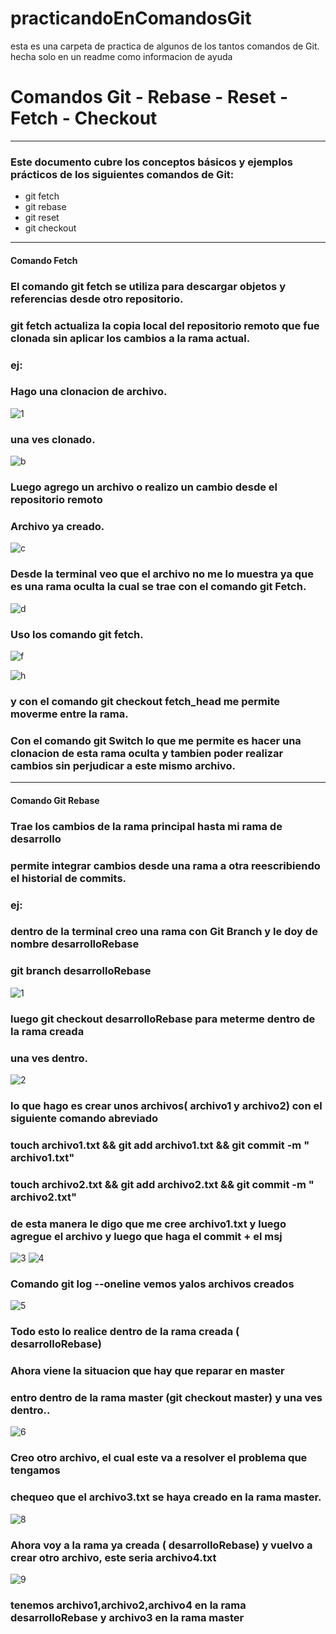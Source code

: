 # practicandoEnComandosGit
esta es una carpeta de practica de algunos de los tantos comandos de Git. hecha solo en un readme como informacion de ayuda

# Comandos Git - Rebase - Reset - Fetch - Checkout
----------------------------------------------------------------------------------
### Este documento cubre los conceptos básicos y ejemplos prácticos de los siguientes comandos de Git:

* git fetch
* git rebase
* git reset
* git checkout
----------------------------------------------------------------------------------
#### Comando Fetch
### El comando git fetch se utiliza para descargar objetos y referencias desde otro repositorio.
### git fetch actualiza la copia local del repositorio remoto que fue clonada sin aplicar los cambios a la rama actual.
### ej:
### Hago una clonacion de archivo.


![1](https://github.com/danielgallo78/practicandoEnComandosGit/assets/130160711/d6b75a73-bea4-4841-b145-de19aab24c5b)

### una ves clonado.

![b](https://github.com/danielgallo78/practicandoEnComandosGit/assets/130160711/a7b39f4a-639a-4fbd-9541-5fa6fe21bdff)

### Luego agrego un archivo o realizo un cambio desde el repositorio remoto
### Archivo ya creado.

![c](https://github.com/danielgallo78/practicandoEnComandosGit/assets/130160711/a8f21444-cd7c-4152-8af2-1bf5178df24a)

### Desde la terminal veo que el archivo no me lo muestra ya que es una rama oculta la cual se trae con el comando git Fetch.

![d](https://github.com/danielgallo78/practicandoEnComandosGit/assets/130160711/fcc8c1d2-108d-4c87-9bc5-2c76e0d93d7c)

### Uso los comando git fetch.

![f](https://github.com/danielgallo78/practicandoEnComandosGit/assets/130160711/a955970a-bf76-49f7-b242-738e447daa8d)

![h](https://github.com/danielgallo78/practicandoEnComandosGit/assets/130160711/09b0626b-e245-41aa-920a-cceac82e8429)

### y con el comando git checkout fetch_head me permite moverme entre la rama.

### Con el comando git Switch lo que me permite es hacer una clonacion de esta rama oculta y tambien poder realizar cambios sin perjudicar a este mismo archivo.

----------------------------------------------------------------------------------------------------------------------------------

#### Comando Git Rebase
### Trae los cambios de la rama principal hasta mi rama de desarrollo
### permite integrar cambios desde una rama a otra reescribiendo el historial de commits.
### ej:
### dentro de la terminal creo una rama con Git Branch y le doy de nombre desarrolloRebase 
### git branch desarrolloRebase

![1](https://github.com/danielgallo78/practicandoEnComandosGit/assets/130160711/67c6ff5e-5bce-444e-9c58-e446359e7947)

### luego git checkout desarrolloRebase para meterme dentro de la rama creada
### una ves dentro.

![2](https://github.com/danielgallo78/practicandoEnComandosGit/assets/130160711/a7094cb4-a0de-4a47-8049-d2005853082a)

### lo que hago es crear unos archivos( archivo1 y archivo2) con el siguiente comando abreviado
### touch archivo1.txt && git add archivo1.txt && git commit -m " archivo1.txt"
### touch archivo2.txt && git add archivo2.txt && git commit -m " archivo2.txt"
### de esta manera le digo que me cree archivo1.txt y luego agregue el archivo y luego que haga el commit + el msj

![3](https://github.com/danielgallo78/practicandoEnComandosGit/assets/130160711/96ff3585-e267-4d6d-a421-c867d72f9cc2)
![4](https://github.com/danielgallo78/practicandoEnComandosGit/assets/130160711/0dc432d9-ce5b-49a6-b5bc-1d15f5199dde)
  
### Comando git log --oneline vemos yalos archivos creados

![5](https://github.com/danielgallo78/practicandoEnComandosGit/assets/130160711/3cb1a8e5-0aca-4d1b-96f7-c3387134a321)

### Todo esto lo realice dentro de la rama creada ( desarrolloRebase)
### Ahora viene la situacion que hay que reparar en master
### entro dentro de la rama master (git checkout master) y una ves dentro..

![6](https://github.com/danielgallo78/practicandoEnComandosGit/assets/130160711/cad8a0cc-6e57-40ee-b00d-73a2f636d868)

### Creo otro archivo, el cual este va a resolver el problema que tengamos
### chequeo que el archivo3.txt se haya creado en la rama master.

![8](https://github.com/danielgallo78/practicandoEnComandosGit/assets/130160711/89be84c2-ec0d-4049-a898-41e35087e2b8)

### Ahora voy a la rama ya creada ( desarrolloRebase) y vuelvo a crear otro archivo, este seria archivo4.txt 

![9](https://github.com/danielgallo78/practicandoEnComandosGit/assets/130160711/216700f2-e986-4a10-96ff-2d5bc3844a95)

### tenemos archivo1,archivo2,archivo4 en la rama desarrolloRebase y archivo3 en la rama master










 













